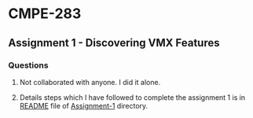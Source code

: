 # CMPE-283

## Assignment 1 - Discovering VMX Features
### Questions
1. Not collaborated with anyone. I did it alone.

2. Details steps which I have followed to complete the assignment 1 is in [README]( https://github.com/roopesh-rai-s-2/CMPE-283/blob/main/assignment-1/README.md )  file of [Assignment-1](https://github.com/roopesh-rai-s-2/CMPE-283/tree/main/assignment-1) directory.
